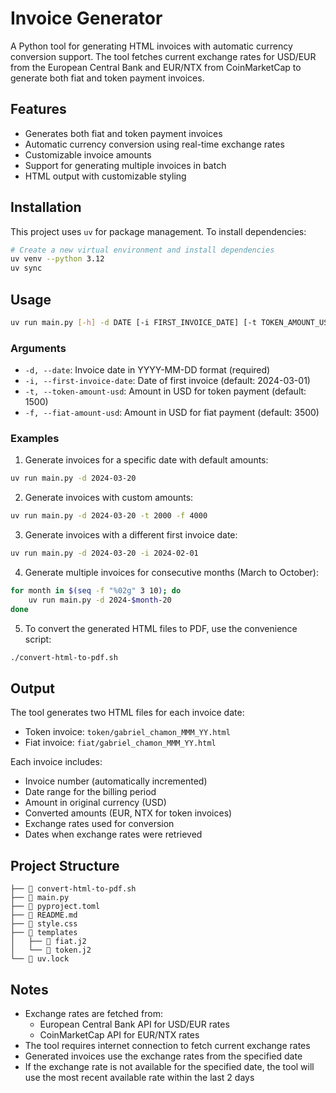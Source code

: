 # Invoice Generator

A Python tool for generating HTML invoices with automatic currency conversion support. The tool fetches current exchange rates for USD/EUR from the European Central Bank and EUR/NTX from CoinMarketCap to generate both fiat and token payment invoices.

## Features

- Generates both fiat and token payment invoices
- Automatic currency conversion using real-time exchange rates
- Customizable invoice amounts
- Support for generating multiple invoices in batch
- HTML output with customizable styling

## Installation

This project uses `uv` for package management. To install dependencies:

```bash
# Create a new virtual environment and install dependencies
uv venv --python 3.12
uv sync
```

## Usage

```bash
uv run main.py [-h] -d DATE [-i FIRST_INVOICE_DATE] [-t TOKEN_AMOUNT_USD] [-f FIAT_AMOUNT_USD]
```

### Arguments

- `-d, --date`: Invoice date in YYYY-MM-DD format (required)
- `-i, --first-invoice-date`: Date of first invoice (default: 2024-03-01)
- `-t, --token-amount-usd`: Amount in USD for token payment (default: 1500)
- `-f, --fiat-amount-usd`: Amount in USD for fiat payment (default: 3500)

### Examples

1. Generate invoices for a specific date with default amounts:
```bash
uv run main.py -d 2024-03-20
```

2. Generate invoices with custom amounts:
```bash
uv run main.py -d 2024-03-20 -t 2000 -f 4000
```

3. Generate invoices with a different first invoice date:
```bash
uv run main.py -d 2024-03-20 -i 2024-02-01
```

4. Generate multiple invoices for consecutive months (March to October):
```bash
for month in $(seq -f "%02g" 3 10); do
    uv run main.py -d 2024-$month-20
done
```

5. To convert the generated HTML files to PDF, use the convenience script:
```bash
./convert-html-to-pdf.sh
```

## Output

The tool generates two HTML files for each invoice date:
- Token invoice: `token/gabriel_chamon_MMM_YY.html`
- Fiat invoice: `fiat/gabriel_chamon_MMM_YY.html`

Each invoice includes:
- Invoice number (automatically incremented)
- Date range for the billing period
- Amount in original currency (USD)
- Converted amounts (EUR, NTX for token invoices)
- Exchange rates used for conversion
- Dates when exchange rates were retrieved

## Project Structure

```
├──  convert-html-to-pdf.sh
├──  main.py
├──  pyproject.toml
├──  README.md
├──  style.css
├──  templates
│   ├──  fiat.j2
│   └──  token.j2
└──  uv.lock
```

## Notes

- Exchange rates are fetched from:
  - European Central Bank API for USD/EUR rates
  - CoinMarketCap API for EUR/NTX rates
- The tool requires internet connection to fetch current exchange rates
- Generated invoices use the exchange rates from the specified date
- If the exchange rate is not available for the specified date, the tool will use the most recent available rate within the last 2 days
